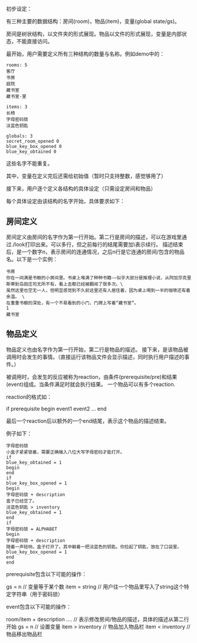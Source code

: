 初步设定：

有三种主要的数据结构：房间(room)，物品(item)，变量(global state/gs)。

房间是树状结构，以文件夹的形式展现。物品以文件的形式展现，变量是内部状态，不能直接访问。

最开始，用户需要定义所有三种结构的数量与名称。例如demo中的：

```
rooms: 5
客厅
书房
庭院
藏书室
藏书室-里

items: 3
长椅
字母密码锁
淡蓝色钥匙

globals: 3
secret_room_opened 0
blue_key_box_opened 0
blue_key_obtained 0
```

这些名字不能重复。

其中，变量在定义完后还需给初始值（暂时只支持整数，感觉够用了）

接下来，用户逐个定义各结构的具体设定（只需设定房间和物品）

每个具体设定由该结构的名字开始，具体要求如下：

## 房间定义

房间定义由房间的名字作为第一行开始。第二行是房间的描述，可以在游戏里通过./look打印出来。可以多行，但之前每行的结尾需要加\表示续行。
描述结束后，是一个数字n，表示房间的连通情况，之后n行是它连通的房间/包含的物品名。以下是一个实例：

```
书房
你在一间满是书橱的小房间里。书桌上堆满了种种书籍——似乎大部分是推理小说，从阿加莎克里斯蒂到岛田庄司无所不有，看上去都已经被翻阅了很多次。\
虽然这里也空无一人，但明显感觉到不久前这里还有人居住着，因为桌上喝到一半的咖啡还有着余温。 \
在重重书橱的深处，有一个不易看到的小门，门牌上写着“藏书室”。
1
藏书室
```

## 物品定义

物品定义也由名字作为第一行开始，第二行是物品的描述。
接下来，是该物品被调用时会发生的事情。（直接运行该物品文件会显示描述，同时执行用户描述的事件。）

被调用时，会发生的反应被称为reaction，由条件(prerequisite/pre)和结果(event)组成。当条件满足时就会执行结果。
一个物品可以有多个reaction. 

reaction的格式如：

if
prerequisite
begin
event1
event2
...
end

最后一个reaction后以额外的一个end结尾，表示这个物品的描述结束。

例子如下：


```
字母密码锁
小盒子紧紧锁着，需要正确输入八位大写字母密码才能打开。
if
blue_key_obtained = 1
begin
end
if
blue_key_box_opened = 1
begin
字母密码锁 + description
盒子已经空了。
淡蓝色钥匙 > inventory
blue_key_obtained = 1
end
if
字母密码锁 = ALPHABET
begin
字母密码锁 + description
随着一声轻响，盒子打开了。其中躺着一把淡蓝色的钥匙。你捡起了钥匙，放在了口袋里。
blue_key_box_opened = 1
end
end
```

prerequisite包含以下可能的操作：

gs = n // 变量等于某个数
item = string // 用户往一个物品里写入了string这个特定字符串（用于密码锁）

event包含以下可能的操作：

room/item + description
.... // 表示修改房间/物品的描述，具体的描述从第二行开始
gs = n // 设置变量
item > inventory // 物品加入物品栏
item < inventory // 物品移出物品栏



